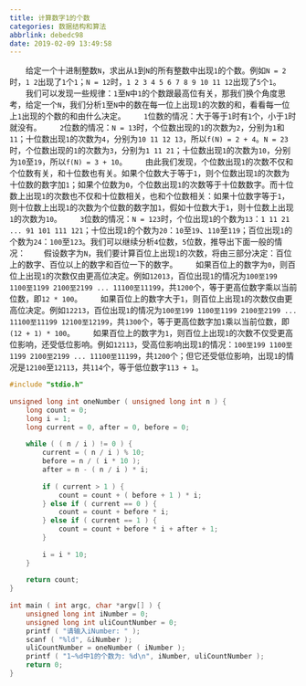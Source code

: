```yaml
---
title: 计算数字1的个数
categories: 数据结构和算法
abbrlink: debedc98
date: 2019-02-09 13:49:58
---
```

&emsp;&emsp;给定一个十进制整数`N`，求出从`1`到`N`的所有整数中出现`1`的个数。例如`N = 2`时，`1 2`出现了`1`个`1`；`N = 12`时，`1 2 3 4 5 6 7 8 9 10 11 12`出现了`5`个`1`。<!--more-->
&emsp;&emsp;我们可以发现一些规律：`1`至`N`中`1`的个数跟最高位有关，那我们换个角度思考，给定一个`N`，我们分析`1`至`N`中的数在每一位上出现`1`的次数的和，看看每一位上`1`出现的个数的和由什么决定。
&emsp;&emsp;`1`位数的情况：大于等于`1`时有`1`个，小于`1`时就没有。
&emsp;&emsp;`2`位数的情况：`N = 13`时，个位数出现的`1`的次数为`2`，分别为`1`和`11`；十位数出现`1`的次数为`4`，分别为`10 11 12 13`，所以`f(N) = 2 + 4`。`N = 23`时，个位数出现的`1`的次数为`3`，分别为`1 11 21`；十位数出现`1`的次数为`10`，分别为`10`至`19`，所以`f(N) = 3 + 10`。
&emsp;&emsp;由此我们发现，个位数出现`1`的次数不仅和个位数有关，和十位数也有关。如果个位数大于等于`1`，则个位数出现`1`的次数为十位数的数字加`1`；如果个位数为`0`，个位数出现`1`的次数等于十位数数字。而十位数上出现`1`的次数也不仅和十位数相关，也和个位数相关：如果十位数字等于`1`，则十位数上出现`1`的次数为个位数的数字加`1`，假如十位数大于`1`，则十位数上出现`1`的次数为`10`。
&emsp;&emsp;`3`位数的情况：`N = 123`时，个位出现`1`的个数为`13`：`1 11 21 ... 91 101 111 121`；十位出现`1`的个数为`20`：`10`至`19`、`110`至`119`；百位出现`1`的个数为`24`：`100`至`123`。我们可以继续分析`4`位数，`5`位数，推导出下面一般的情况：
&emsp;&emsp;假设数字为`N`，我们要计算百位上出现`1`的次数，将由三部分决定：百位上的数字、百位以上的数字和百位一下的数字。
&emsp;&emsp;如果百位上的数字为`0`，则百位上出现`1`的次数仅由更高位决定。例如`12013`，百位出现`1`的情况为`100至199 1100至1199 2100至2199 ... 11100至11199`，共`1200`个，等于更高位数字乘以当前位数，即`12 * 100`。
&emsp;&emsp;如果百位上的数字大于`1`，则百位上出现`1`的次数仅由更高位决定。例如`12213`，百位出现`1`的情况为`100至199 1100至1199 2100至2199 ... 11100至11199 12100至12199`，共`1300`个，等于更高位数字加`1`乘以当前位数，即`(12 + 1) * 100`。
&emsp;&emsp;如果百位上的数字为`1`，则百位上出现`1`的次数不仅受更高位影响，还受低位影响。例如`12113`，受高位影响出现`1`的情况：`100至199 1100至1199 2100至2199 ... 11100至11199`，共`1200`个；但它还受低位影响，出现`1`的情况是`12100`至`12113`，共`114`个，等于低位数字`113 + 1`。

``` cpp
#include "stdio.h"
​
unsigned long int oneNumber ( unsigned long int n ) {
    long count = 0;
    long i = 1;
    long current = 0, after = 0, before = 0;
​
    while ( ( n / i ) != 0 ) {
        current = ( n / i ) % 10;
        before = n / ( i * 10 );
        after = n - ( n / i ) * i;
​
        if ( current > 1 ) {
            count = count + ( before + 1 ) * i;
        } else if ( current == 0 ) {
            count = count + before * i;
        } else if ( current == 1 ) {
            count = count + before * i + after + 1;
        }
​
        i = i * 10;
    }
​
    return count;
}
​
int main ( int argc, char *argv[] ) {
    unsigned long int iNumber = 0;
    unsigned long int uliCountNumber = 0;
    printf ( "请输入iNumber: " );
    scanf ( "%ld", &iNumber );
    uliCountNumber = oneNumber ( iNumber );
    printf ( "1~%d中1的个数为: %d\n", iNumber, uliCountNumber );
    return 0;
}
```